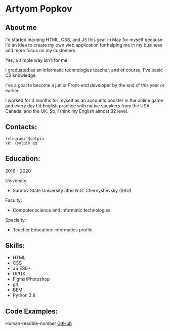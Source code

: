 # Artyom Popkov

## About me

I'd started learning HTML, CSS, and JS this year in May for myself because I'd an idea to create my own web application for helping me in my business and more focus on my customers. 

Yes, a simple way isn't for me.

I graduated as an informatic technologies teacher, and of course, I've basic CS knowledge.

I've a goal to become a junior Front-end developer by the end of this year or earlier.

I worked for 3 months for myself as an accounts booster in the online game and every day I'd English practice with native speakers from the USA, Canada, and the UK. So, I think my English
almost B2 level.

## Contacts:
    telegram: @solpio
    vk: /solpio_qq

## Education:
2016 - 2020

University:
* Saratov State University after N.G. Chernyshevsky (SSU)

Faculty: 
* Computer science and informatic technologies

Specialty: 
* Teacher Education: informatics profile

## Skills:

* HTML
* CSS
* JS ES6+
* UI/UX
* Figma/Photoshop
* git
* BEM
* Python 3.8

## Code Examples:

Human-readble-number
[GitHub](https://github.com/Solpio/human-readable-number)